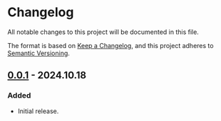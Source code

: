 # Changelog

All notable changes to this project will be documented in this file.

The format is based on [Keep a Changelog](https://keepachangelog.com/en/1.1.0/),
and this project adheres to [Semantic Versioning](https://semver.org/spec/v2.0.0.html).

## [0.0.1] - 2024.10.18

### Added

- Initial release.

[0.0.1]: https://github.com/OperaVaria/lfpch/releases/tag/0.0.1
